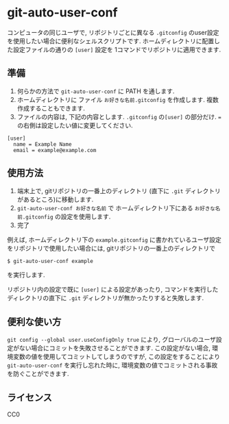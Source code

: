 git-auto-user-conf
==================

コンピュータの同じユーザで, リポジトリごとに異なる `.gitconfig` のuser設定を使用したい場合に便利なシェルスクリプトです. ホームディレクトリに配置した設定ファイルの通りの `[user]` 設定を 1コマンドでリポジトリに適用できます.

## 準備
1. 何らかの方法で `git-auto-user-conf` に PATH を通します.
2. ホームディレクトリに ファイル `お好きな名前.gitconfig` を作成します. 複数作成することもできます.
3. ファイルの内容は, 下記の内容とします. `.gitconfig` の`[user]` の部分だけ. `=` の右側は設定したい値に変更してください.

```
[user]
  name = Example Name
  email = example@example.com
```

## 使用方法
1. 端末上で, gitリポジトリの一番上のディレクトリ (直下に `.git` ディレクトリがあるところ)に移動します.
2. `git-auto-user-conf お好きな名前` で ホームディレクトリ下にある `お好きな名前.gitconfig` の設定を使用します.
3. 完了

例えば, ホームディレクトリ下の `example.gitconfig` に書かれているユーザ設定をリポジトリで使用したい場合には, gitリポジトリの一番上のディレクトリで

``` sh
$ git-auto-user-conf example
``` 
を実行します.

リポジトリ内の設定で既に `[user]` による設定があったり, コマンドを実行したディレクトリの直下に `.git` ディレクトリが無かったりすると失敗します.

## 便利な使い方
`git config --global user.useConfigOnly true` により, グローバルのユーザ設定がない場合にコミットを失敗させることができます. この設定がない場合, 環境変数の値を使用してコミットしてしまうのですが, この設定をすることにより `git-auto-user-conf` を実行し忘れた時に, 環境変数の値でコミットされる事故を防ぐことができます.

## ライセンス
CC0

